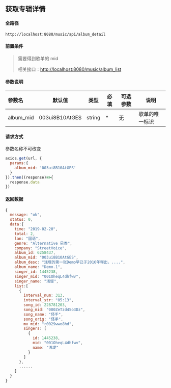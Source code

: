 ## 获取专辑详情

#### 全路径

```
http://localhost:8080/music/api/album_detail
```

#### 前置条件

> 需要得到歌单的 mid    
>
> 相关接口：[http://localhost:8080/music/album_list](https://github.com/JooZh/music-api-for-qq/blob/master/docs/album_list.md)

#### 参数说明

| 参数名    | 默认值         | 类型   | 必填 | 可选参数 | 说明               |
| :-------- | -------------- | ------ | ---- | -------- | ------------------ |
| album_mid | 003ui8B10AtGES | string | *    | 无       | 歌单的唯一标识     |

#### 请求方式

参数名称不可改变

```js
axios.get(url, {
  params:{
    album_mid: '003ui8B10AtGES'
  }
}).then((response)=>{
  response.data
})
```

#### 返回数据

```js
{
  message: "ok",
  status: 0,
  data:{
    time: "2019-02-20",
    total: 2,
    lan: "国语",
    genre: "Alternative 另类",
    company: "StreetVoice",
    album_id: 6258437,
    album_mid: "003ui8B10AtGES",
    album_desc: "浅堤的第一张Demo早已于2016年释出，....",
    album_name: "Demo.1",
    singer_id: 1445238,
    singer_mid: "001OheqL4dhfwv",
    singer_name: "浅堤",
    list:[
      {
        interval_num: 313,
        interval_str: "05:13",
        song_id: 228781203,
        song_mid: "000ZeTzd4So3Dz",
        song_name: "怪手",
        song_orig: "怪手",
        mv_mid: "r0029wwo8hd",
        singers: [
          {
            id: 1445238,
            mid: "001OheqL4dhfwv",
            name: "浅堤"
          }
        ]
      },
      ......
    ]
  }
}
```

